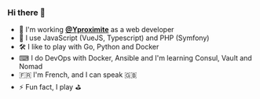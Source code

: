 ### Hi there 👋

* 🏢 I'm working [**@Yproximite**](http://github.com/Yproximite) as a web developer
* 🔭 I use JavaScript (VueJS, Typescript) and PHP (Symfony)
* 🛠 I like to play with Go, Python and Docker
* ⌨ I do DevOps with Docker, Ansible and I'm learning Consul, Vault and Nomad
* 🇫🇷 I'm French, and I can speak 🇬🇧
* ⚡ Fun fact, I play :golf:

<!--
[![marmorag's github stats](https://github-readme-stats.vercel.app/api?username=marmorag&count_private=true)](https://github.com/anuraghazra/github-readme-stats)
[![Top Langs](https://github-readme-stats.vercel.app/api/top-langs/?username=marmorag&count_private=true)](https://github.com/anuraghazra/github-readme-stats)
-->

<!--
**marmorag/marmorag** is a ✨ _special_ ✨ repository because its `README.md` (this file) appears on your GitHub profile.

Here are some ideas to get you started:

- 🔭 I’m currently working on ...
- 🌱 I’m currently learning ...
- 👯 I’m looking to collaborate on ...
- 🤔 I’m looking for help with ...
- 💬 Ask me about ...
- 📫 How to reach me: ...
- 😄 Pronouns: ...
- ⚡ Fun fact: ...

-->
